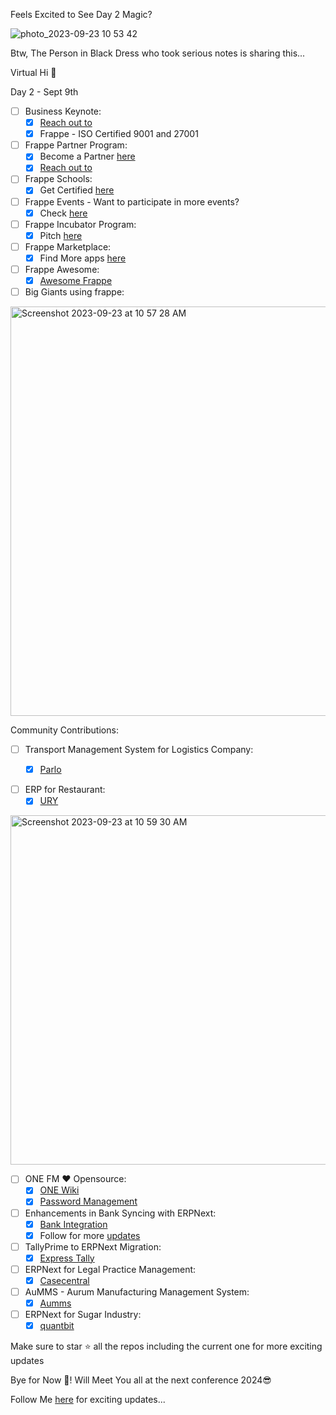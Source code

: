 Feels Excited to See Day 2 Magic?


![photo_2023-09-23 10 53 42](https://github.com/KaviyaPeriyasamy/frappe-verse/assets/36359901/0f18ded2-65a2-4d4a-8453-3d546946639b)

Btw, The Person in Black Dress who took serious notes is sharing this...

Virtual Hi 👋

Day 2 - Sept 9th

- [ ] Business Keynote:
  - [x] [Reach out to](https://www.linkedin.com/in/alvamichelle)
  - [x] Frappe - ISO Certified 9001 and 27001

- [ ] Frappe Partner Program:
  - [x] Become a Partner [here](https://frappe.io/partners/plans)
  - [x] [Reach out to](https://www.linkedin.com/in/umairs)
     
- [ ] Frappe Schools:
  - [x] Get Certified [here](https://frappe.school/home)

- [ ] Frappe Events - Want to participate in more events?
  - [x] Check [here](https://frappe.io/events)

- [ ] Frappe Incubator Program:
  - [x] Pitch [here](https://frappe.io/incubator)

- [ ] Frappe Marketplace:
  - [x] Find More apps [here](https://frappecloud.com/marketplace)

- [ ] Frappe Awesome:
  - [x] [Awesome Frappe](https://github.com/gavindsouza/awesome-frappe) 

- [ ] Big Giants using frappe:
<img width="655" alt="Screenshot 2023-09-23 at 10 57 28 AM" src="https://github.com/KaviyaPeriyasamy/frappe-verse/assets/36359901/9902bc2e-537b-41a9-9a9a-94894867c194">


 Community Contributions:
 
- [ ] Transport Management System for Logistics Company:
  - [x] [Parlo](https://frappecloud.com/marketplace/apps/parlo)
     


- [ ] ERP for Restaurant:
  - [x] [URY](https://ury.app)
<img width="559" alt="Screenshot 2023-09-23 at 10 59 30 AM" src="https://github.com/KaviyaPeriyasamy/frappe-verse/assets/36359901/c1b24acb-c181-4c88-8b65-0374da8facb2">

- [ ] ONE FM ❤️ Opensource:
  - [x] [ONE Wiki](https://github.com/ONE-F-M/one_wiki)
  - [x] [Password Management](https://github.com/ONE-F-M/password_management)

- [ ] Enhancements in Bank Syncing with ERPNext:
  - [x] [Bank Integration](https://www.alyf.de/bank-integration)
  - [x] Follow for more [updates](https://github.com/marination)

- [ ] TallyPrime to ERPNext Migration:
  - [x] [Express Tally](https://github.com/laxmantandon/express_tally)

- [ ] ERPNext for Legal Practice Management:
  - [x] [Casecentral](https://github.com/4csolutions/casecentral)

- [ ] AuMMS - Aurum Manufacturing Management System:
  - [x] [Aumms](https://github.com/efeone/aumms)

- [ ] ERPNext for Sugar Industry:
  - [x] [quantbit](https://kcs.erpdata.in)

Make sure to star ⭐ all the repos including the current one for more exciting updates

Bye for Now 👋!
Will Meet You all at the next conference 2024😎

Follow Me [here](https://www.linkedin.com/in/kaviya-periyasamy) for exciting updates...

